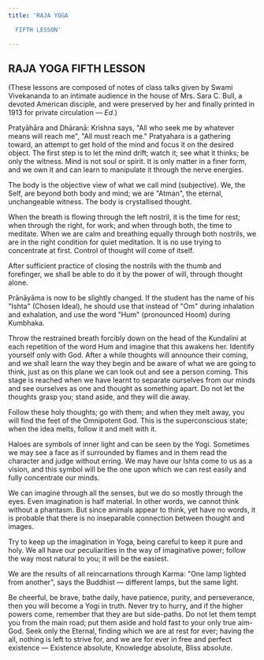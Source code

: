 ```yaml
---
title: 'RAJA YOGA

  FIFTH LESSON'

---
```





  

## RAJA YOGA FIFTH LESSON

(These lessons are composed of notes of class talks given by Swami
Vivekananda to an intimate audience in the house of Mrs. Sara C. Bull, a
devoted American disciple, and were preserved by her and finally printed
in 1913 for private circulation — *Ed*.)

Pratyāhāra and Dhāranā: Krishna says, "All who seek me by whatever means
will reach me", "All must reach me." Pratyahara is a gathering toward,
an attempt to get hold of the mind and focus it on the desired object.
The first step is to let the mind drift; watch it; see what it thinks;
be only the witness. Mind is not soul or spirit. It is only matter in a
finer form, and we own it and can learn to manipulate it through the
nerve energies.

The body is the objective view of what we call mind (subjective). We,
the Self, are beyond both body and mind; we are "Atman", the eternal,
unchangeable witness. The body is crystallised thought.

When the breath is flowing through the left nostril, it is the time for
rest; when through the right, for work; and when through both, the time
to meditate. When we are calm and breathing equally through both
nostrils, we are in the right condition for quiet meditation. It is no
use trying to concentrate at first. Control of thought will come of
itself.

After sufficient practice of closing the nostrils with the thumb and
forefinger, we shall be able to do it by the power of will, through
thought alone.

Prānāyāma is now to be slightly changed. If the student has the name of
his "Ishta" (Chosen Ideal), he should use that instead of "Om" during
inhalation and exhalation, and use the word "Hum" (pronounced Hoom)
during Kumbhaka.

Throw the restrained breath forcibly down on the head of the Kundalini
at each repetition of the word Hum and imagine that this awakens her.
Identify yourself only with God. After a while thoughts will announce
their coming, and we shall learn the way they begin and be aware of what
we are going to think, just as on this plane we can look out and see a
person coming. This stage is reached when we have learnt to separate
ourselves from our minds and see ourselves as one and thought as
something apart. Do not let the thoughts grasp you; stand aside, and
they will die away.

Follow these holy thoughts; go with them; and when they melt away, you
will find the feet of the Omnipotent God. This is the superconscious
state; when the idea melts, follow it and melt with it.

Haloes are symbols of inner light and can be seen by the Yogi. Sometimes
we may see a face as if surrounded by flames and in them read the
character and judge without erring. We may have our Ishta come to us as
a vision, and this symbol will be the one upon which we can rest easily
and fully concentrate our minds.

We can imagine through all the senses, but we do so mostly through the
eyes. Even imagination is half material. In other words, we cannot think
without a phantasm. But since animals appear to think, yet have no
words, it is probable that there is no inseparable connection between
thought and images.

Try to keep up the imagination in Yoga, being careful to keep it pure
and holy. We all have our peculiarities in the way of imaginative power;
follow the way most natural to you; it will be the easiest.

We are the results of all reincarnations through Karma: "One lamp
lighted from another", says the Buddhist — different lamps, but the same
light.

Be cheerful, be brave, bathe daily, have patience, purity, and
perseverance, then you will become a Yogi in truth. Never try to hurry,
and if the higher powers come, remember that they are but side-paths. Do
not let them tempt you from the main road; put them aside and hold fast
to your only true aim-God. Seek only the Eternal, finding which we are
at rest for ever; having the all, nothing is left to strive for, and we
are for ever in free and perfect existence — Existence absolute,
Knowledge absolute, Bliss absolute.


